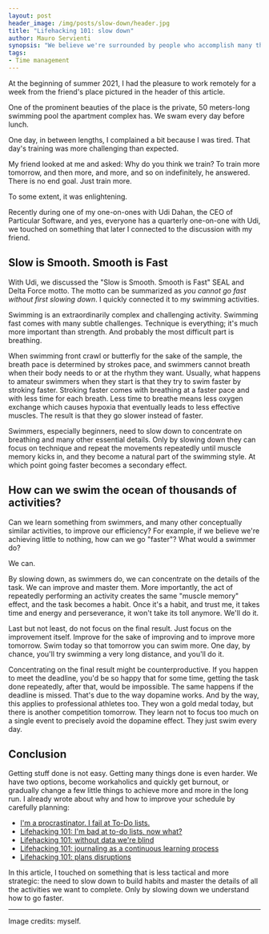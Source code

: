 ```yaml
---
layout: post
header_image: /img/posts/slow-down/header.jpg
title: "Lifehacking 101: slow down"
author: Mauro Servienti
synopsis: "We believe we're surrounded by people who accomplish many things, and we feel we do nothing. We struggle to keep up, and we achieve little to nothing. Why is that, and can we do something about it?"
tags:
- Time management
---
```


At the beginning of summer 2021, I had the pleasure to work remotely for a week from the friend's place pictured in the header of this article.

One of the prominent beauties of the place is the private, 50 meters-long swimming pool the apartment complex has. We swam every day before lunch.

One day, in between lengths, I complained a bit because I was tired. That day's training was more challenging than expected. 

My friend looked at me and asked: Why do you think we train? To train more tomorrow, and then more, and more, and so on indefinitely, he answered. There is no end goal. Just train more.

To some extent, it was enlightening.

Recently during one of my one-on-ones with Udi Dahan, the CEO of Particular Software, and yes, everyone has a quarterly one-on-one with Udi, we touched on something that later I connected to the discussion with my friend.

## Slow is Smooth. Smooth is Fast

With Udi, we discussed the "Slow is Smooth. Smooth is Fast" SEAL and Delta Force motto. The motto can be summarized as _you cannot go fast without first slowing down_. I quickly connected it to my swimming activities.

Swimming is an extraordinarily complex and challenging activity. Swimming fast comes with many subtle challenges. Technique is everything; it's much more important than strength. And probably the most difficult part is breathing.

When swimming front crawl or butterfly for the sake of the sample, the breath pace is determined by strokes pace, and swimmers cannot breath when their body needs to or at the rhythm they want. Usually, what happens to amateur swimmers when they start is that they try to swim faster by stroking faster. Stroking faster comes with breathing at a faster pace and with less time for each breath. Less time to breathe means less oxygen exchange which causes hypoxia that eventually leads to less effective muscles. The result is that they go slower instead of faster.

Swimmers, especially beginners, need to slow down to concentrate on breathing and many other essential details. Only by slowing down they can focus on technique and repeat the movements repeatedly until muscle memory kicks in, and they become a natural part of the swimming style. At which point going faster becomes a secondary effect.

## How can we swim the ocean of thousands of activities?

Can we learn something from swimmers, and many other conceptually similar activities, to improve our efficiency? For example, if we believe we're achieving little to nothing, how can we go "faster"? What would a swimmer do?

We can.

By slowing down, as swimmers do, we can concentrate on the details of the task. We can improve and master them. More importantly, the act of repeatedly performing an activity creates the same "muscle memory" effect, and the task becomes a habit. Once it's a habit, and trust me, it takes time and energy and perseverance, it won't take its toll anymore. We'll do it.

Last but not least, do not focus on the final result. Just focus on the improvement itself. Improve for the sake of improving and to improve more tomorrow. Swim today so that tomorrow you can swim more. One day, by chance, you'll try swimming a very long distance, and you'll do it.

Concentrating on the final result might be counterproductive. If you happen to meet the deadline, you'd be so happy that for some time, getting the task done repeatedly, after that, would be impossible. The same happens if the deadline is missed. That's due to the way dopamine works. And by the way, this applies to professional athletes too. They won a gold medal today, but there is another competition tomorrow. They learn not to focus too much on a single event to precisely avoid the dopamine effect. They just swim every day.

## Conclusion

Getting stuff done is not easy. Getting many things done is even harder. We have two options, become workaholics and quickly get burnout, or gradually change a few little things to achieve more and more in the long run. I already wrote about why and how to improve your schedule by carefully planning:

- [I'm a procrastinator. I fail at To-Do lists.](https://milestone.topics.it/2019/01/23/i-m-a-procrastinator-i-fail-at-to-do-lists.html)
- [Lifehacking 101: I'm bad at to-do lists, now what?](https://milestone.topics.it/2021/02/19/bad-at-to-do-lists-now-what.html)
- [Lifehacking 101: without data we're blind](https://milestone.topics.it/2021/02/24/without-data-we-re-blind.html)
- [Lifehacking 101: journaling as a continuous learning process](https://milestone.topics.it/2021/03/01/journaling-as-a-continuous-learning-process.html)
- [Lifehacking 101: plans disruptions](https://milestone.topics.it/2021/05/20/plans-disruptions.html)

In this article, I touched on something that is less tactical and more strategic: the need to slow down to build habits and master the details of all the activities we want to complete. Only by slowing down we understand how to go faster.

---

Image credits: myself.
